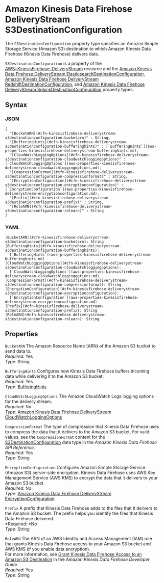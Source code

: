 # Amazon Kinesis Data Firehose DeliveryStream S3DestinationConfiguration<a name="aws-properties-kinesisfirehose-deliverystream-s3destinationconfiguration"></a>

The `S3DestinationConfiguration` property type specifies an Amazon Simple Storage Service \(Amazon S3\) destination to which Amazon Kinesis Data Firehose \(Kinesis Data Firehose\) delivers data\.

`S3DestinationConfiguration` is a property of the [AWS::KinesisFirehose::DeliveryStream](aws-resource-kinesisfirehose-deliverystream.md) resource and the [Amazon Kinesis Data Firehose DeliveryStream ElasticsearchDestinationConfiguration](aws-properties-kinesisfirehose-deliverystream-elasticsearchdestinationconfiguration.md), [Amazon Kinesis Data Firehose DeliveryStream RedshiftDestinationConfiguration](aws-properties-kinesisfirehose-deliverystream-redshiftdestinationconfiguration.md), and [Amazon Kinesis Data Firehose DeliveryStream SplunkDestinationConfiguration](aws-properties-kinesisfirehose-deliverystream-splunkdestinationconfiguration.md) property types\.

## Syntax<a name="aws-properties-kinesisfirehose-deliverystream-s3destinationconfiguration-syntax"></a>

### JSON<a name="aws-properties-kinesisfirehose-deliverystream-s3destinationconfiguration-syntax.json"></a>

```
{
  "[BucketARN](#cfn-kinesisfirehose-deliverystream-s3destinationconfiguration-bucketarn)" : String,
  "[BufferingHints](#cfn-kinesisfirehose-deliverystream-s3destinationconfiguration-bufferinghints)" : [`BufferingHints`](aws-properties-kinesisfirehose-deliverystream-bufferinghints.md),
  "[CloudWatchLoggingOptions](#cfn-kinesisfirehose-deliverystream-s3destinationconfiguration-cloudwatchloggingoptions)" : [`CloudWatchLoggingOptions`](aws-properties-kinesisfirehose-deliverystream-cloudwatchloggingoptions.md),
  "[CompressionFormat](#cfn-kinesisfirehose-deliverystream-s3destinationconfiguration-compressionformat)" : String,
  "[EncryptionConfiguration](#cfn-kinesisfirehose-deliverystream-s3destinationconfiguration-encryptionconfiguration)" : [`EncryptionConfiguration`](aws-properties-kinesisfirehose-deliverystream-encryptionconfiguration.md),
  "[Prefix](#cfn-kinesisfirehose-deliverystream-s3destinationconfiguration-prefix)" : String,
  "[RoleARN](#cfn-kinesisfirehose-deliverystream-s3destinationconfiguration-rolearn)" : String
}
```

### YAML<a name="aws-properties-kinesisfirehose-deliverystream-s3destinationconfiguration-syntax.yaml"></a>

```
[BucketARN](#cfn-kinesisfirehose-deliverystream-s3destinationconfiguration-bucketarn): String
[BufferingHints](#cfn-kinesisfirehose-deliverystream-s3destinationconfiguration-bufferinghints):
  [`BufferingHints`](aws-properties-kinesisfirehose-deliverystream-bufferinghints.md)
[CloudWatchLoggingOptions](#cfn-kinesisfirehose-deliverystream-s3destinationconfiguration-cloudwatchloggingoptions):
  [`CloudWatchLoggingOptions`](aws-properties-kinesisfirehose-deliverystream-cloudwatchloggingoptions.md)
[CompressionFormat](#cfn-kinesisfirehose-deliverystream-s3destinationconfiguration-compressionformat): String
[EncryptionConfiguration](#cfn-kinesisfirehose-deliverystream-s3destinationconfiguration-encryptionconfiguration):
  [`EncryptionConfiguration`](aws-properties-kinesisfirehose-deliverystream-encryptionconfiguration.md)
[Prefix](#cfn-kinesisfirehose-deliverystream-s3destinationconfiguration-prefix): String
[RoleARN](#cfn-kinesisfirehose-deliverystream-s3destinationconfiguration-rolearn): String
```

## Properties<a name="aws-properties-kinesisfirehose-deliverystream-s3destinationconfiguration-properties"></a>

`BucketARN`  <a name="cfn-kinesisfirehose-deliverystream-s3destinationconfiguration-bucketarn"></a>
The Amazon Resource Name \(ARN\) of the Amazon S3 bucket to send data to\.  
*Required*: Yes  
*Type*: String

`BufferingHints`  <a name="cfn-kinesisfirehose-deliverystream-s3destinationconfiguration-bufferinghints"></a>
Configures how Kinesis Data Firehose buffers incoming data while delivering it to the Amazon S3 bucket\.  
*Required*: Yes  
*Type*: [BufferingHints](aws-properties-kinesisfirehose-deliverystream-bufferinghints.md)

`CloudWatchLoggingOptions`  <a name="cfn-kinesisfirehose-deliverystream-s3destinationconfiguration-cloudwatchloggingoptions"></a>
The Amazon CloudWatch Logs logging options for the delivery stream\.  
*Required*: No  
*Type*: [Amazon Kinesis Data Firehose DeliveryStream CloudWatchLoggingOptions](aws-properties-kinesisfirehose-deliverystream-cloudwatchloggingoptions.md)

`CompressionFormat`  <a name="cfn-kinesisfirehose-deliverystream-s3destinationconfiguration-compressionformat"></a>
The type of compression that Kinesis Data Firehose uses to compress the data that it delivers to the Amazon S3 bucket\. For valid values, see the `CompressionFormat` content for the [S3DestinationConfiguration](https://docs.aws.amazon.com/firehose/latest/APIReference/API_S3DestinationConfiguration.html) data type in the *Amazon Kinesis Data Firehose API Reference*\.  
*Required*: Yes  
*Type*: String

`EncryptionConfiguration`  <a name="cfn-kinesisfirehose-deliverystream-s3destinationconfiguration-encryptionconfiguration"></a>
Configures Amazon Simple Storage Service \(Amazon S3\) server\-side encryption\. Kinesis Data Firehose uses AWS Key Management Service \(AWS KMS\) to encrypt the data that it delivers to your Amazon S3 bucket\.  
*Required*: No  
*Type*: [Amazon Kinesis Data Firehose DeliveryStream EncryptionConfiguration](aws-properties-kinesisfirehose-deliverystream-encryptionconfiguration.md)

`Prefix`  <a name="cfn-kinesisfirehose-deliverystream-s3destinationconfiguration-prefix"></a>
A prefix that Kinesis Data Firehose adds to the files that it delivers to the Amazon S3 bucket\. The prefix helps you identify the files that Kinesis Data Firehose delivered\.  
*Required: *No  
*Type*: String

`RoleARN`  <a name="cfn-kinesisfirehose-deliverystream-s3destinationconfiguration-rolearn"></a>
The ARN of an AWS Identity and Access Management \(IAM\) role that grants Kinesis Data Firehose access to your Amazon S3 bucket and AWS KMS \(if you enable data encryption\)\.  
For more information, see [Grant Kinesis Data Firehose Access to an Amazon S3 Destination](https://docs.aws.amazon.com/firehose/latest/dev/controlling-access.html#using-iam-s3) in the *Amazon Kinesis Data Firehose Developer Guide*\.  
*Required*: Yes  
*Type*: String